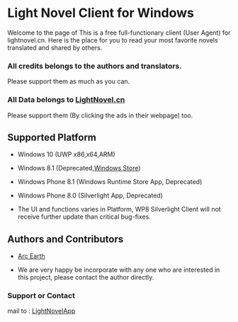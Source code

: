 # Light Novel Client for Windows
Welcome to the page of <Light Novel Client for Windows>
This is a free full-functionary client (User Agent) for lightnovel.cn.
Here is the place for you to read your most favorite novels translated and shared by others.

### All credits belongs to the authors and translators.
Please support them as much as you can.
### All Data belongs to [LightNovel.cn](http://www.lightnovel.cn)
Please support them (By clicking the ads in their webpage) too.

## Supported Platform
* Windows 10 (UWP x86,x64,ARM)
* Windows 8.1 (Deprecated,[Windows Store](http://apps.microsoft.com/windows/en-ca/app/lightnovel/f685715a-305d-4584-ae00-4ff774710331))
* Windows Phone 8.1 (Windows Runtime Store App, Deprecated)
* Windows Phone 8.0 (Silverlight App, Deprecated)

* The UI and functions varies in Platform, WP8 Silverlight Client will not receive further update than critical bug-fixes.

## Authors and Contributors
* [Arc Earth](mailto:ArcEarth@outlook.com)

* We are very happy be incorporate with any one who are interested in this project, please contact the author directly.

### Support or Contact
mail to : [LightNovelApp](mailto:LightNovelApp@outlook.com)
